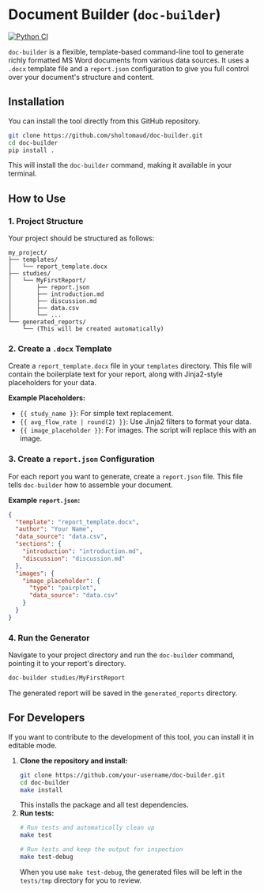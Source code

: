 # Document Builder (`doc-builder`)

[![Python CI](https://github.com/YOUR_USERNAME/YOUR_REPOSITORY/actions/workflows/ci.yml/badge.svg)](https://github.com/YOUR_USERNAME/YOUR_REPOSITORY/actions/workflows/ci.yml)

`doc-builder` is a flexible, template-based command-line tool to generate richly formatted MS Word documents from various data sources. It uses a `.docx` template file and a `report.json` configuration to give you full control over your document's structure and content.

## Installation

You can install the tool directly from this GitHub repository.

```bash
git clone https://github.com/sholtomaud/doc-builder.git
cd doc-builder
pip install .
```
This will install the `doc-builder` command, making it available in your terminal.

## How to Use

### 1. Project Structure

Your project should be structured as follows:
```
my_project/
├── templates/
│   └── report_template.docx
├── studies/
│   └── MyFirstReport/
│       ├── report.json
│       ├── introduction.md
│       ├── discussion.md
│       ├── data.csv
│       └── ...
└── generated_reports/
    └── (This will be created automatically)
```

### 2. Create a `.docx` Template

Create a `report_template.docx` file in your `templates` directory. This file will contain the boilerplate text for your report, along with Jinja2-style placeholders for your data.

**Example Placeholders:**
*   `{{ study_name }}`: For simple text replacement.
*   `{{ avg_flow_rate | round(2) }}`: Use Jinja2 filters to format your data.
*   `{{ image_placeholder }}`: For images. The script will replace this with an image.

### 3. Create a `report.json` Configuration

For each report you want to generate, create a `report.json` file. This file tells `doc-builder` how to assemble your document.

**Example `report.json`:**
```json
{
  "template": "report_template.docx",
  "author": "Your Name",
  "data_source": "data.csv",
  "sections": {
    "introduction": "introduction.md",
    "discussion": "discussion.md"
  },
  "images": {
    "image_placeholder": {
      "type": "pairplot",
      "data_source": "data.csv"
    }
  }
}
```

### 4. Run the Generator

Navigate to your project directory and run the `doc-builder` command, pointing it to your report's directory.
```bash
doc-builder studies/MyFirstReport
```
The generated report will be saved in the `generated_reports` directory.

## For Developers

If you want to contribute to the development of this tool, you can install it in editable mode.

1.  **Clone the repository and install:**
    ```bash
    git clone https://github.com/your-username/doc-builder.git
    cd doc-builder
    make install
    ```
    This installs the package and all test dependencies.
2.  **Run tests:**
    ```bash
    # Run tests and automatically clean up
    make test

    # Run tests and keep the output for inspection
    make test-debug
    ```
    When you use `make test-debug`, the generated files will be left in the `tests/tmp` directory for you to review.